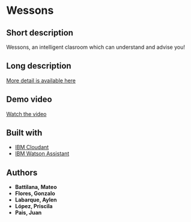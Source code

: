 # Wessons

## Short description
Wessons, an intelligent clasroom which can understand and advise you!

## Long description
[More detail is available here](DESCRIPTION.md)

## Demo video
[Watch the video](https://youtu.be/vOgCOoy_Bx0)

## Built with
* [IBM Cloudant](https://cloud.ibm.com/catalog/services/cloudant)
* [IBM Watson Assistant](https://cloud.ibm.com/catalog/services/watson-assistant)

## Authors
* **Battilana, Mateo**
* **Flores, Gonzalo**
* **Labarque, Aylen**
* **López, Priscila**
* **Pais, Juan**
